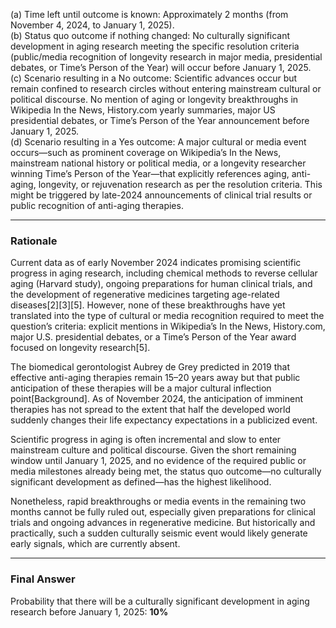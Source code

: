 (a) Time left until outcome is known: Approximately 2 months (from November 4, 2024, to January 1, 2025).  
(b) Status quo outcome if nothing changed: No culturally significant development in aging research meeting the specific resolution criteria (public/media recognition of longevity research in major media, presidential debates, or Time’s Person of the Year) will occur before January 1, 2025.  
(c) Scenario resulting in a No outcome: Scientific advances occur but remain confined to research circles without entering mainstream cultural or political discourse. No mention of aging or longevity breakthroughs in Wikipedia In the News, History.com yearly summaries, major US presidential debates, or Time’s Person of the Year announcement before January 1, 2025.  
(d) Scenario resulting in a Yes outcome: A major cultural or media event occurs—such as prominent coverage on Wikipedia’s In the News, mainstream national history or political media, or a longevity researcher winning Time’s Person of the Year—that explicitly references aging, anti-aging, longevity, or rejuvenation research as per the resolution criteria. This might be triggered by late-2024 announcements of clinical trial results or public recognition of anti-aging therapies.

---

### Rationale

Current data as of early November 2024 indicates promising scientific progress in aging research, including chemical methods to reverse cellular aging (Harvard study), ongoing preparations for human clinical trials, and the development of regenerative medicines targeting age-related diseases[2][3][5]. However, none of these breakthroughs have yet translated into the type of cultural or media recognition required to meet the question’s criteria: explicit mentions in Wikipedia’s In the News, History.com, major U.S. presidential debates, or a Time’s Person of the Year award focused on longevity research[5].

The biomedical gerontologist Aubrey de Grey predicted in 2019 that effective anti-aging therapies remain 15–20 years away but that public anticipation of these therapies will be a major cultural inflection point[Background]. As of November 2024, the anticipation of imminent therapies has not spread to the extent that half the developed world suddenly changes their life expectancy expectations in a publicized event.

Scientific progress in aging is often incremental and slow to enter mainstream culture and political discourse. Given the short remaining window until January 1, 2025, and no evidence of the required public or media milestones already being met, the status quo outcome—no culturally significant development as defined—has the highest likelihood.

Nonetheless, rapid breakthroughs or media events in the remaining two months cannot be fully ruled out, especially given preparations for clinical trials and ongoing advances in regenerative medicine. But historically and practically, such a sudden culturally seismic event would likely generate early signals, which are currently absent.

---

### Final Answer

Probability that there will be a culturally significant development in aging research before January 1, 2025: **10%**